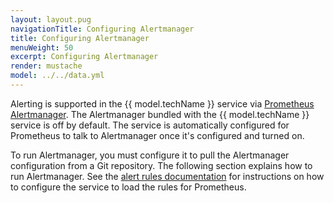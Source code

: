 ```yaml
---
layout: layout.pug
navigationTitle: Configuring Alertmanager
title: Configuring Alertmanager
menuWeight: 50
excerpt: Configuring Alertmanager
render: mustache
model: ../../data.yml
---
```


Alerting is supported in the {{ model.techName }} service via [Prometheus Alertmanager](https://prometheus.io/docs/alerting/alertmanager/).
The Alertmanager bundled with the {{ model.techName }} service is off by default.
The service is automatically configured for Prometheus to talk to Alertmanager once it's configured and turned on.

To run Alertmanager, you must configure it to pull the Alertmanager configuration from a Git repository.
The following section explains how to run Alertmanager.
See the [alert rules documentation](../prometheus/alert-rules/) for instructions on how to configure the service to load the rules for Prometheus.
